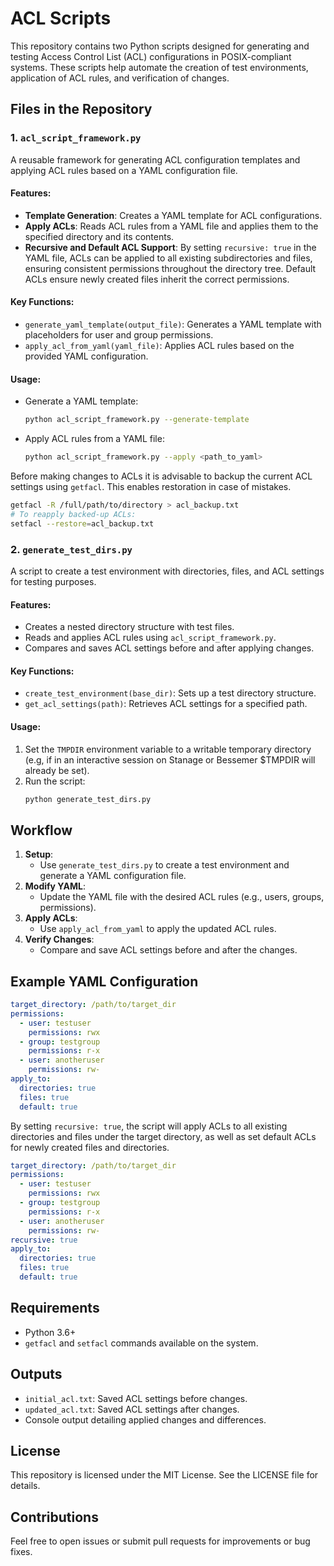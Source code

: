 # ACL Scripts

This repository contains two Python scripts designed for generating and testing Access Control List (ACL) configurations in POSIX-compliant systems. These scripts help automate the creation of test environments, application of ACL rules, and verification of changes.

## Files in the Repository

### 1. `acl_script_framework.py`
A reusable framework for generating ACL configuration templates and applying ACL rules based on a YAML configuration file.

#### Features:
- **Template Generation**: Creates a YAML template for ACL configurations.
- **Apply ACLs**: Reads ACL rules from a YAML file and applies them to the specified directory and its contents.
- **Recursive and Default ACL Support**: By setting `recursive: true` in the YAML file, ACLs can be applied to all existing subdirectories and files,
ensuring consistent permissions throughout the directory tree. Default ACLs ensure newly created files inherit the correct permissions.

#### Key Functions:
- `generate_yaml_template(output_file)`: Generates a YAML template with placeholders for user and group permissions.
- `apply_acl_from_yaml(yaml_file)`: Applies ACL rules based on the provided YAML configuration.

#### Usage:
- Generate a YAML template:
  ```bash
  python acl_script_framework.py --generate-template
  ```
- Apply ACL rules from a YAML file:
  ```bash
  python acl_script_framework.py --apply <path_to_yaml>
  ```

Before making changes to ACLs it is advisable to backup the current ACL settings using ``getfacl``. This enables restoration in case of mistakes.

   ```bash
   getfacl -R /full/path/to/directory > acl_backup.txt
   # To reapply backed-up ACLs:
   setfacl --restore=acl_backup.txt
   ```

### 2. `generate_test_dirs.py`
A script to create a test environment with directories, files, and ACL settings for testing purposes.

#### Features:
- Creates a nested directory structure with test files.
- Reads and applies ACL rules using `acl_script_framework.py`.
- Compares and saves ACL settings before and after applying changes.

#### Key Functions:
- `create_test_environment(base_dir)`: Sets up a test directory structure.
- `get_acl_settings(path)`: Retrieves ACL settings for a specified path.

#### Usage:
1. Set the `TMPDIR` environment variable to a writable temporary directory (e.g, if in an interactive session on Stanage or Bessemer $TMPDIR will already be set).
2. Run the script:
   ```bash
   python generate_test_dirs.py
   ```

## Workflow
1. **Setup**:
   - Use `generate_test_dirs.py` to create a test environment and generate a YAML configuration file.
2. **Modify YAML**:
   - Update the YAML file with the desired ACL rules (e.g., users, groups, permissions).
3. **Apply ACLs**:
   - Use `apply_acl_from_yaml` to apply the updated ACL rules.
4. **Verify Changes**:
   - Compare and save ACL settings before and after the changes.

## Example YAML Configuration
```yaml
target_directory: /path/to/target_dir
permissions:
  - user: testuser
    permissions: rwx
  - group: testgroup
    permissions: r-x
  - user: anotheruser
    permissions: rw-
apply_to:
  directories: true
  files: true
  default: true
```

By setting `recursive: true`, the script will apply ACLs to all existing directories and files under the target directory, as well as set default ACLs for newly created files and directories.

```yaml
target_directory: /path/to/target_dir
permissions:
  - user: testuser
    permissions: rwx
  - group: testgroup
    permissions: r-x
  - user: anotheruser
    permissions: rw-
recursive: true
apply_to:
  directories: true
  files: true
  default: true
```

## Requirements
- Python 3.6+
- `getfacl` and `setfacl` commands available on the system.

## Outputs
- `initial_acl.txt`: Saved ACL settings before changes.
- `updated_acl.txt`: Saved ACL settings after changes.
- Console output detailing applied changes and differences.

## License
This repository is licensed under the MIT License. See the LICENSE file for details.

## Contributions
Feel free to open issues or submit pull requests for improvements or bug fixes.


